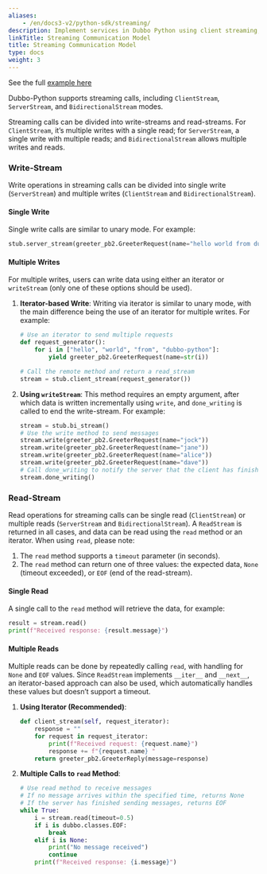 ```yaml
---
aliases:
    - /en/docs3-v2/python-sdk/streaming/
description: Implement services in Dubbo Python using client streaming, server streaming, and bidirectional streaming models.
linkTitle: Streaming Communication Model
title: Streaming Communication Model
type: docs
weight: 3
---
```


See the full [example here](https://github.com/apache/dubbo-python/tree/main/samples/stream)

Dubbo-Python supports streaming calls, including `ClientStream`, `ServerStream`, and `BidirectionalStream` modes.

Streaming calls can be divided into write-streams and read-streams. For `ClientStream`, it’s multiple writes with a single read; for `ServerStream`, a single write with multiple reads; and `BidirectionalStream` allows multiple writes and reads.

### Write-Stream

Write operations in streaming calls can be divided into single write (`ServerStream`) and multiple writes (`ClientStream` and `BidirectionalStream`).

#### Single Write

Single write calls are similar to unary mode. For example:

```python
stub.server_stream(greeter_pb2.GreeterRequest(name="hello world from dubbo-python"))
```

#### Multiple Writes

For multiple writes, users can write data using either an iterator or `writeStream` (only one of these options should be used).

1. **Iterator-based Write**: Writing via iterator is similar to unary mode, with the main difference being the use of an iterator for multiple writes. For example:

   ```python
   # Use an iterator to send multiple requests
   def request_generator():
       for i in ["hello", "world", "from", "dubbo-python"]:
           yield greeter_pb2.GreeterRequest(name=str(i))

   # Call the remote method and return a read_stream
   stream = stub.client_stream(request_generator())
   ```

2. **Using `writeStream`**: This method requires an empty argument, after which data is written incrementally using `write`, and `done_writing` is called to end the write-stream. For example:

   ```python
   stream = stub.bi_stream()
   # Use the write method to send messages
   stream.write(greeter_pb2.GreeterRequest(name="jock"))
   stream.write(greeter_pb2.GreeterRequest(name="jane"))
   stream.write(greeter_pb2.GreeterRequest(name="alice"))
   stream.write(greeter_pb2.GreeterRequest(name="dave"))
   # Call done_writing to notify the server that the client has finished writing
   stream.done_writing()
   ```

### Read-Stream

Read operations for streaming calls can be single read (`ClientStream`) or multiple reads (`ServerStream` and `BidirectionalStream`). A `ReadStream` is returned in all cases, and data can be read using the `read` method or an iterator. When using `read`, please note:

1. The `read` method supports a `timeout` parameter (in seconds).
2. The `read` method can return one of three values: the expected data, `None` (timeout exceeded), or `EOF` (end of the read-stream).

#### Single Read

A single call to the `read` method will retrieve the data, for example:

```python
result = stream.read()
print(f"Received response: {result.message}")
```

#### Multiple Reads

Multiple reads can be done by repeatedly calling `read`, with handling for `None` and `EOF` values. Since `ReadStream` implements `__iter__` and `__next__`, an iterator-based approach can also be used, which automatically handles these values but doesn’t support a timeout.

1. **Using Iterator (Recommended)**:

   ```python
   def client_stream(self, request_iterator):
       response = ""
       for request in request_iterator:
           print(f"Received request: {request.name}")
           response += f"{request.name} "
       return greeter_pb2.GreeterReply(message=response)
   ```

2. **Multiple Calls to `read` Method**:

   ```python
   # Use read method to receive messages
   # If no message arrives within the specified time, returns None
   # If the server has finished sending messages, returns EOF
   while True:
       i = stream.read(timeout=0.5)
       if i is dubbo.classes.EOF:
           break
       elif i is None:
           print("No message received")
           continue
       print(f"Received response: {i.message}")
   ```


